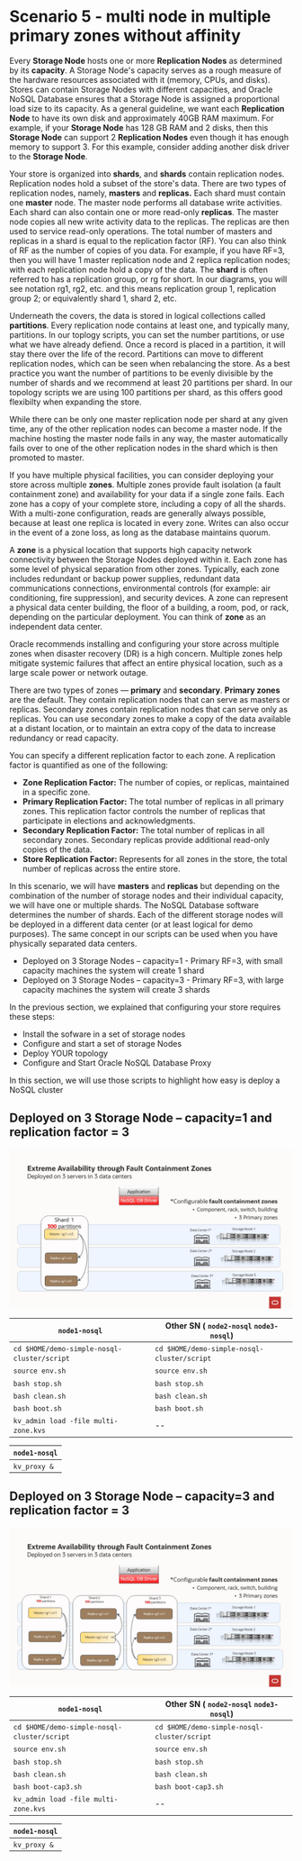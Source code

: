 # Scenario 5 - multi node in multiple primary zones without affinity

Every **Storage Node** hosts one or more **Replication Nodes** as determined by its **capacity**. A Storage Node's capacity serves as a rough measure of the 
hardware resources associated with it (memory, CPUs, and disks). Stores can contain Storage Nodes with different capacities, and Oracle NoSQL Database
ensures that a Storage Node is assigned a proportional load size to its capacity.  As a general guideline, we want each **Replication Node** to have its own disk 
and approximately 40GB RAM maximum.  For example, if your **Storage Node** has 128 GB RAM and 2 disks, then this **Storage Node** can support 
2 **Replication Nodes** even though it has enough memory to support 3.  For this example, consider adding another disk driver to the **Storage Node**.

Your store is organized into **shards**, and **shards** contain replication nodes.  Replication nodes hold a subset of the store's data. There are two 
types of replication nodes, namely, **masters** and **replicas.** 
Each shard must contain one **master** node. The master node performs all database write activities. Each shard can also contain one or more read-only **replicas**.
The master node copies all new write activity data to the replicas. The replicas are then used to service read-only operations.  The total number of 
masters and replicas in a shard is equal to the replication factor (RF).  You can also think of RF as the number of copies of you data. For example, 
if you have RF=3, then you will have 1 master replication node and 2 replica replication nodes; with each replication node hold a copy of the data. 
The **shard** is often referred to has a replication group, or rg for short. In our diagrams, you will see notation rg1, rg2, etc. and 
this means replication group 1, replication group 2; or equivalently shard 1, shard 2, etc. 

Underneath the covers, the data is stored in logical collections called **partitions**.  Every replication node contains at least one, and typically many,
partitions.  In our toplogy scripts, you can set the number partitions, or use what we have already defiend.  Once a record is placed in a 
partition, it will stay there over the life of the record.  Partitions can move to different replication nodes, which can be seen when rebalancing the store.
As a best practice you want the number of partitions to be evenly divisible by the number of shards and we recommend at least 20 partitions per shard.  In our 
topology scripts we are using 100 partitions per shard, as this offers good flexibilty when expanding the store. 

While there can be only one master replication node per shard at any given time, any of the other replication nodes can become a master node. If the 
machine hosting the master node fails in any way, the master automatically fails over to one of the other replication nodes in the shard which is then 
promoted to master.

If you have multiple physical facilities, you can consider deploying your store across multiple **zones**. Multiple zones provide fault isolation 
(a fault containment zone)
and availability for your data if a single zone fails. Each zone has a copy of your complete store, including a copy of all the shards. With a 
multi-zone configuration, reads are generally always possible, because at least one replica is located in every zone. Writes can also occur in the event 
of a zone loss, as long as the database maintains quorum.

A **zone** is a physical location that supports high capacity network connectivity between the Storage Nodes deployed within it. Each zone has some level of physical
separation from other zones. Typically, each zone includes redundant or backup power supplies, redundant data communications connections, environmental controls (for 
example: air conditioning, fire suppression), and security devices. A zone can represent a physical data center building, the floor of a building, a room, pod, or rack,
depending on the particular deployment.  You can think of **zone** as an independent data center.

Oracle recommends installing and configuring your store across multiple zones when disaster recovery (DR) is a high concern.  Multiple zones help mitigate systemic failures that affect an entire physical location, such as a large scale power or network outage. 

There are two types of zones — **primary** and **secondary**. **Primary zones** are the default. They contain replication nodes that can serve as masters or replicas. Secondary zones 
contain replication nodes that can serve only as replicas. You can use secondary zones to make a copy of the data available at a distant location, or to maintain an extra copy of the 
data to increase redundancy or read capacity.

You can specify a different replication factor to each zone. A replication factor is quantified as one of the following:
- **Zone Replication Factor:** The number of copies, or replicas, maintained in a specific zone.
- **Primary Replication Factor:** The total number of replicas in all primary zones. This replication factor controls the number of replicas that 
participate in elections and acknowledgments.
- **Secondary Replication Factor:** The total number of replicas in all secondary zones. Secondary replicas provide additional read-only copies of the data.
- **Store Replication Factor:** Represents for all zones in the store, the total number of replicas across the entire store. 

In this scenario, we will have **masters** and **replicas** but depending on the combination of the number of storage nodes and their individual 
capacity, we will have one or multiple shards. The NoSQL Database software determines the number of shards.  Each of the different storage nodes will 
be deployed in a different data center (or at least logical for demo purposes).  The same concept in our scripts can be used when you have physically 
separated data centers.
- Deployed on 3 Storage Nodes – capacity=1 - Primary RF=3, with small capacity machines the system will create 1 shard
- Deployed on 3 Storage Nodes – capacity=3 - Primary RF=3, with large capacity machines the system will create 3 shards

In the previous section, we explained that configuring your store requires these steps:
- Install the sofware in a set of storage nodes
- Configure and start a set of storage Nodes
- Deploy YOUR topology
- Configure and Start Oracle NoSQL Database Proxy

In this section, we will use those scripts to highlight how easy is deploy a NoSQL cluster

## Deployed on 3 Storage Node – capacity=1 and replication factor = 3
  ![Oracle NoSQL](./multi-zone-cap1.jpg)


`node1-nosql` | Other SN ( `node2-nosql` `node3-nosql`) |
---|---|
`cd $HOME/demo-simple-nosql-cluster/script` | `cd $HOME/demo-simple-nosql-cluster/script` |
`source env.sh` | `source env.sh` |
`bash stop.sh` | `bash stop.sh` | 
`bash clean.sh` | `bash clean.sh` | 
`bash boot.sh` | `bash boot.sh` | 
`kv_admin load -file multi-zone.kvs` | -- |

`node1-nosql` |
---|
`kv_proxy &`|


## Deployed on 3 Storage Node – capacity=3 and replication factor = 3
  ![Oracle NoSQL](./multi-zone-cap3.jpg)

`node1-nosql` | Other SN ( `node2-nosql` `node3-nosql`) |
---|---|
`cd $HOME/demo-simple-nosql-cluster/script` | `cd $HOME/demo-simple-nosql-cluster/script` |
`source env.sh` | `source env.sh` |
`bash stop.sh` | `bash stop.sh` | 
`bash clean.sh` | `bash clean.sh` | 
`bash boot-cap3.sh` | `bash boot-cap3.sh` | 
`kv_admin load -file multi-zone.kvs` | -- |

`node1-nosql` |
---|
`kv_proxy &`|

